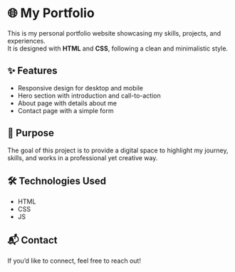 # 🌐 My Portfolio

This is my personal portfolio website showcasing my skills, projects, and experiences.  
It is designed with **HTML** and **CSS**, following a clean and minimalistic style.

## ✨ Features

- Responsive design for desktop and mobile
- Hero section with introduction and call-to-action
- About page with details about me
- Contact page with a simple form

## 🚀 Purpose

The goal of this project is to provide a digital space to highlight my journey, skills, and works in a professional yet creative way.

## 🛠️ Technologies Used

- HTML
- CSS
- JS

## 📬 Contact

If you’d like to connect, feel free to reach out!
